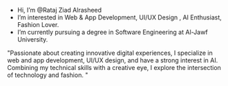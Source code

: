 - Hi, I’m @Rataj Ziad Alrasheed 
-  I’m interested in Web & App Development, UI/UX Design , AI Enthusiast, Fashion Lover.
-  I’m currently pursuing a degree in Software Engineering at Al-Jawf University.
  
"Passionate about creating innovative digital experiences, I specialize in web and app development, UI/UX design, and have a strong interest in AI. Combining my technical skills with a creative eye, I explore the intersection of technology and fashion. "


<!---
Rataj-ziyad/Rataj-ziyad is a ✨ special ✨ repository because its `README.md` (this file) appears on your GitHub profile.
You can click the Preview link to take a look at your changes.
--->
